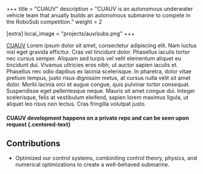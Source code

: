+++
title = "CUAUV"
description = "CUAUV is an autonomous underwater vehicle team that anually builds an autonomous submarine to compete in the RoboSub competition."
weight = 2

[extra]
local_image = "projects/auv/subs.png"
+++

[CUAUV](https://cuauv.org) 
Lorem ipsum dolor sit amet, consectetur adipiscing elit. Nam luctus nisl eget gravida efficitur. Cras vel tincidunt dolor. Phasellus iaculis tortor nec cursus semper. Aliquam sed turpis vel velit elementum aliquet eu tincidunt dui. Vivamus ultricies eros nibh, ut auctor sapien iaculis et. Phasellus nec odio dapibus ex lacinia scelerisque. In pharetra, dolor vitae pretium tempus, justo risus dignissim metus, at cursus nulla velit sit amet dolor. Morbi lacinia orci et augue congue, quis pulvinar tortor consequat. Suspendisse eget pellentesque neque. Mauris sit amet congue dui. Integer scelerisque, felis at vestibulum eleifend, sapien lorem maximus ligula, ut aliquet leo risus non lectus. Cras fringilla volutpat justo.


#### CUAUV development happens on a private repo and can be seen upon request {.centered-text}

## Contributions

 - Optimized our control systems, combiniting control theory, physics, and numerical
 optimizations to create a well-behaved submarine.
